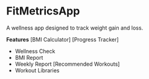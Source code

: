 ﻿# FitMetricsApp

A wellness app designed to track weight gain and loss.

**Features**
[BMI Calculator]
[Progress Tracker]
- Wellness Check
- BMI Report
- Weekly Report
[Recommended Workouts]
- Workout Libraries

